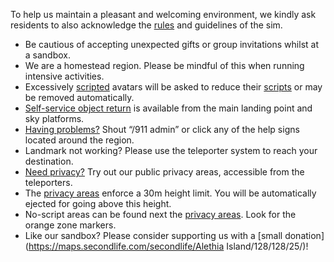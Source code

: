 To help us maintain a pleasant and welcoming environment, we kindly ask residents to also acknowledge the [rules](./sandbox/rules) and guidelines of the sim.

* Be cautious of accepting unexpected gifts or group invitations whilst at a sandbox.
* We are a homestead region. Please be mindful of this when running intensive activities.
* Excessively [scripted](./sandbox/objects/scripting/limits) avatars will be asked to reduce their [scripts](./sandbox/objects/scripting/limits) or may be removed automatically.
* [Self-service object return](./sandbox/objects/return) is available from the main landing point and sky platforms.
* [Having problems?](./sandbox/help/help-points) Shout “/911 admin” or click any of the help signs located around the region.
* Landmark not working? Please use the teleporter system to reach your destination.
* [Need privacy?](./sandbox/areas/privacy) Try out our public privacy areas, accessible from the teleporters.
* The [privacy areas](./sandbox/areas/privacy) enforce a 30m height limit. You will be automatically ejected for going above this height.
* No-script areas can be found next the [privacy areas](./sandbox/areas/privacy). Look for the orange zone markers.
* Like our sandbox? Please consider supporting us with a [small donation](https://maps.secondlife.com/secondlife/Alethia Island/128/128/25/)!